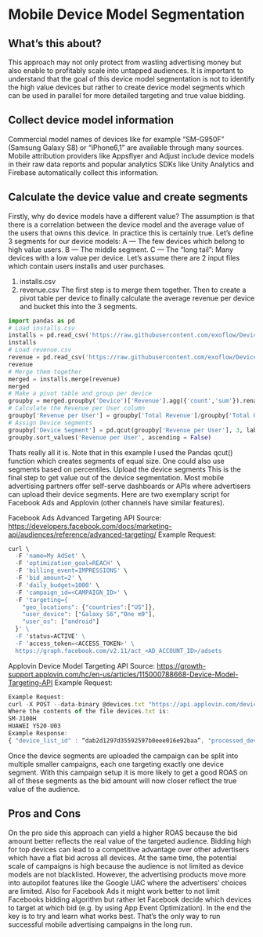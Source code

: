 # Mobile Device Model Segmentation

## What’s this about?
This approach may not only protect from wasting advertising money but also enable to profitably scale into untapped audiences. It is important to understand that the goal of this device model segmentation is not to identify the high value devices but rather to create device model segments which can be used in parallel for more detailed targeting and true value bidding.

## Collect device model information
Commercial model names of devices like for example “SM-G950F” (Samsung Galaxy S8) or “iPhone6,1” are available through many sources. Mobile attribution providers like Appsflyer and Adjust include device models in their raw data reports and popular analytics SDKs like Unity Analytics and Firebase automatically collect this information.

## Calculate the device value and create segments
Firstly, why do device models have a different value? The assumption is that there is a correlation between the device model and the average value of the users that owns this device. In practice this is certainly true. Let’s define 3 segments for our device models:
A — The few devices which belong to high value users.
B — The middle segment.
C — The “long tail”: Many devices with a low value per device.
Let’s assume there are 2 input files which contain users installs and user purchases.
1. installs.csv 
2. revenue.csv
The first step is to merge them together. Then to create a pivot table per device to finally calculate the average revenue per device and bucket this into the 3 segments.

``` python
import pandas as pd
# Load installs.csv
installs = pd.read_csv('https://raw.githubusercontent.com/exoflow/DeviceModelSegmentation/master/installs.csv', sep = ';')
installs
# Load revenue.csv
revenue = pd.read_csv('https://raw.githubusercontent.com/exoflow/DeviceModelSegmentation/master/revenue.csv', sep = ';')
revenue
# Merge them together
merged = installs.merge(revenue)
merged
# Make a pivot table and group per device
groupby = merged.groupby('Device')['Revenue'].agg({'count','sum'}).rename(columns={'count':'Total Users', 'sum':'Total Revenue'})
# Calculate the Revenue per User column
groupby['Revenue per User'] = groupby['Total Revenue']/groupby['Total Users']
# Assign Device segments
groupby['Device Segment'] = pd.qcut(groupby['Revenue per User'], 3, labels=["C", "B", "A"])
groupby.sort_values('Revenue per User', ascending = False)
```

Thats really all it is. Note that in this example I used the Pandas qcut() function which creates segments of equal size. One could also use segments based on percentiles. 
Upload the device segments
This is the final step to get value out of the device segmentation. Most mobile advertising partners offer self-serve dashboards or APIs where advertisers can upload their device segments. Here are two exemplary script for Facebook Ads and Applovin (other channels have similar features).

Facebook Ads Advanced Targeting API
Source:
https://developers.facebook.com/docs/marketing-api/audiences/reference/advanced-targeting/
Example Request:

``` javascript
curl \
  -F 'name=My AdSet' \
  -F 'optimization_goal=REACH' \
  -F 'billing_event=IMPRESSIONS' \
  -F 'bid_amount=2' \
  -F 'daily_budget=1000' \
  -F 'campaign_id=<CAMPAIGN_ID>' \
  -F 'targeting={ 
    "geo_locations": {"countries":["US"]}, 
    "user_device": ["Galaxy S6","One m9"], 
    "user_os": ["android"] 
  }' \
  -F 'status=ACTIVE' \
  -F 'access_token=<ACCESS_TOKEN>' \
  https://graph.facebook.com/v2.11/act_<AD_ACCOUNT_ID>/adsets
  ```

Applovin Device Model Targeting API
Source:
https://growth-support.applovin.com/hc/en-us/articles/115000788668-Device-Model-Targeting-API
Example Request:

``` javascript
Example Request:
curl -X POST --data-binary @devices.txt "https://api.applovin.com/devices/append?device_list_id=<DEVICE_LIST_ID>&api_key=<API_KEY>"
Where the contents of the file devices.txt is:
SM-J100H
HUAWEI Y520-U03
Example Response:
{ "device_list_id" : “dab2d1297d35592597b0eee016e92baa”, "processed_devices" : 2, "failed_devices" : 0 }
```

Once the device segments are uploaded the campaign can be split into multiple smaller campaigns, each one targeting exactly one device segment. With this campaign setup it is more likely to get a good ROAS on all of these segments as the bid amount will now closer reflect the true value of the audience.

## Pros and Cons
On the pro side this approach can yield a higher ROAS because the bid amount better reflects the real value of the targeted audience. Bidding high for top devices can lead to a competitive advantage over other advertisers which have a flat bid across all devices. At the same time, the potential scale of campaigns is high because the audience is not limited as device models are not blacklisted.
However, the advertising products move more into autopilot features like the Google UAC where the advertisers’ choices are limited. Also for Facebook Ads it might work better to not limit Facebooks bidding algorithm but rather let Facebook decide which devices to target at which bid (e.g. by using App Event Optimization).
In the end the key is to try and learn what works best. That’s the only way to run successful mobile advertising campaigns in the long run.





